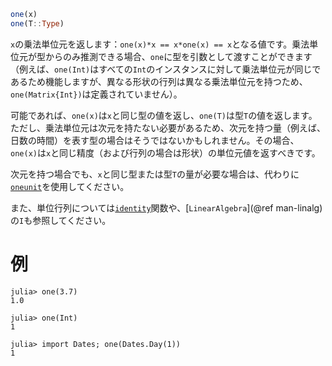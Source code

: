 ```julia
one(x)
one(T::Type)
```

`x`の乗法単位元を返します：`one(x)*x == x*one(x) == x`となる値です。乗法単位元が型からのみ推測できる場合、`one`に型を引数として渡すことができます（例えば、`one(Int)`はすべての`Int`のインスタンスに対して乗法単位元が同じであるため機能しますが、異なる形状の行列は異なる乗法単位元を持つため、`one(Matrix{Int})`は定義されていません）。

可能であれば、`one(x)`は`x`と同じ型の値を返し、`one(T)`は型`T`の値を返します。ただし、乗法単位元は次元を持たない必要があるため、次元を持つ量（例えば、日数の時間）を表す型の場合はそうではないかもしれません。その場合、`one(x)`は`x`と同じ精度（および行列の場合は形状）の単位元値を返すべきです。

次元を持つ場合でも、`x`と同じ型または型`T`の量が必要な場合は、代わりに[`oneunit`](@ref)を使用してください。

また、単位行列については[`identity`](@ref)関数や、[`LinearAlgebra`](@ref man-linalg)の`I`も参照してください。

# 例

```jldoctest
julia> one(3.7)
1.0

julia> one(Int)
1

julia> import Dates; one(Dates.Day(1))
1
```
